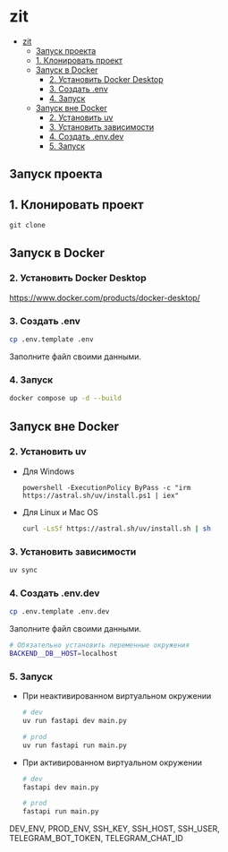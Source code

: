 # zit

- [zit](#zit)
  - [Запуск проекта](#запуск-проекта)
  - [1. Клонировать проект](#1-клонировать-проект)
  - [Запуск в Docker](#запуск-в-docker)
    - [2. Установить Docker Desktop](#2-установить-docker-desktop)
    - [3. Создать .env](#3-создать-env)
    - [4. Запуск](#4-запуск)
  - [Запуск вне Docker](#запуск-вне-docker)
    - [2. Установить uv](#2-установить-uv)
    - [3. Установить зависимости](#3-установить-зависимости)
    - [4. Создать .env.dev](#4-создать-envdev)
    - [5. Запуск](#5-запуск)

## Запуск проекта

## 1. Клонировать проект

```bach
git clone 
```

## Запуск в Docker

### 2. Установить Docker Desktop

<https://www.docker.com/products/docker-desktop/>

### 3. Создать .env

```bash
cp .env.template .env
```

Заполните файл своими данными.

### 4. Запуск

```bash
docker compose up -d --build
```

## Запуск вне Docker

### 2. Установить uv

- Для Windows

  ```shell
  powershell -ExecutionPolicy ByPass -c "irm https://astral.sh/uv/install.ps1 | iex"
  ```

- Для Linux и Mac OS

  ```bash
  curl -LsSf https://astral.sh/uv/install.sh | sh
  ```

### 3. Установить зависимости

```bash
uv sync
```

### 4. Создать .env.dev

```bash
cp .env.template .env.dev
```

Заполните файл своими данными.

```bash
# Обязательно установить переменные окружения
BACKEND__DB__HOST=localhost
```

### 5. Запуск

- При неактивированном виртуальном окружении

  ```bash
  # dev
  uv run fastapi dev main.py

  # prod
  uv run fastapi run main.py
  ```

- При активированном виртуальном окружении

  ```bash
  # dev
  fastapi dev main.py

  # prod
  fastapi run main.py
  ```

DEV_ENV, PROD_ENV, SSH_KEY, SSH_HOST, SSH_USER, TELEGRAM_BOT_TOKEN, TELEGRAM_CHAT_ID
